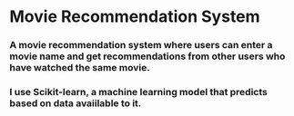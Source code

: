 # Movie Recommendation System

### A movie recommendation system where users can enter a movie name and get recommendations from other users who have watched the same movie.

### I use Scikit-learn, a machine learning model that predicts based on data avaiilable to it.
